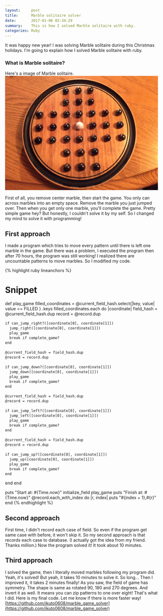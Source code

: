 ```yaml
---
layout:     post
title:      Marble solitaire solver
date:       2017-01-06 02:34:29
summary:    This is how I solved Marble solitaire with ruby.
categories: Ruby
---
```


It was happy new year! I was solving Marble solitaire during this Christmas holidays. I'm going to explain how I solved Marble solitaire with ruby.


### What is Marble solitaire?

Here's a image of Marble solitaire.
![marble](https://github.com/ikuto0608/marble_game_solver/blob/master/images/sample1.jpg?raw=true)

First of all, you remove center marble, then start the game.
You only can across marbles into an empty space.
Remove the marble you just jumped over.
Then when you get only one marble, you'll complete the game.
Pretty simple game hey? But honestly, I couldn't solve it by my self. So I changed my mind to solve it with programming!


## First approach

I made a program which tries to move every pattern until there is left one marble in the game.
But there was a problem, I executed the program then after 70 hours, the program was still working! I realized there are uncountable patterns to move marbles. So I modified my code.

{% highlight ruby lineanchors %}
# Snippet
def play_game
  filled_coordinates = @current_field_hash.select{|key, value| value == FILLED }
                                          .keys
  filled_coordinates.each do |coordinate|
    field_hash = @current_field_hash.dup
    record = @record.dup

    if can_jump_right?([coordinate[0], coordinate[1]])
      jump_right([coordinate[0], coordinate[1]])
      play_game
      break if complete_game?
    end

    @current_field_hash = field_hash.dup
    @record = record.dup

    if can_jump_down?([coordinate[0], coordinate[1]])
      jump_down([coordinate[0], coordinate[1]])
      play_game
      break if complete_game?
    end

    @current_field_hash = field_hash.dup
    @record = record.dup

    if can_jump_left?([coordinate[0], coordinate[1]])
      jump_left([coordinate[0], coordinate[1]])
      play_game
      break if complete_game?
    end

    @current_field_hash = field_hash.dup
    @record = record.dup

    if can_jump_up?([coordinate[0], coordinate[1]])
      jump_up([coordinate[0], coordinate[1]])
      play_game
      break if complete_game?
    end

  end
end


puts "Start at: #{Time.now}"
initialize_field
play_game
puts "Finish at: #{Time.now}"
@record.each_with_index do |r, index|
  puts "#{index + 1},#{r}"
end
{% endhighlight %}

## Second approach

First time, I didn't record each case of field. So even if the program get same case with before, it won't skip it. So my second approach is that records each case to database. (I actually got the idea from my friend. Thanks million.)
Now the program solved it! It took about 10 minutes.

## Third approach

I solved the game, then I literally moved marbles following my program did. Yeah, it's solved!
But yeah, it takes 10 minutes to solve it. So long...
Then I improved it, it takes 2 minutes finally!
As you saw, the field of game has symmetry. The shape is same as rotated 90, 180 and 270 degrees. And invert it as well.
It means you can zip patterns to one over eight! That's what I did.
Here is my final code. Let me know if there is more faster way!
[https://github.com/ikuto0608/marble_game_solver](https://github.com/ikuto0608/marble_game_solver)
